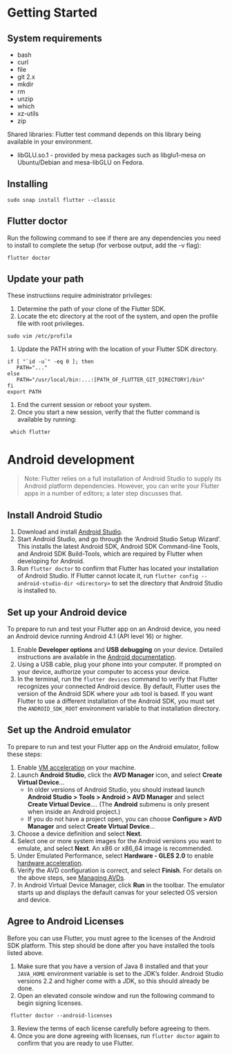 # Getting Started

## System requirements

- bash
- curl
- file
- git 2.x
- mkdir
- rm
- unzip
- which
- xz-utils
- zip

Shared libraries: Flutter test command depends on this library being available in your environment.
- libGLU.so.1 - provided by mesa packages such as libglu1-mesa on Ubuntu/Debian and mesa-libGLU on Fedora.


## Installing

```term
sudo snap install flutter --classic
```

## Flutter doctor
Run the following command to see if there are any dependencies you need to install to complete the setup (for verbose output, add the -v flag):

```term
flutter doctor
```

## Update your path

These instructions require administrator privileges:

1. Determine the path of your clone of the Flutter SDK.
1. Locate the etc directory at the root of the system, and open the profile file with root privileges.
```term
sudo vim /etc/profile
```
1. Update the PATH string with the location of your Flutter SDK directory.
```term
if [ "`id -u`" -eq 0 ]; then
   PATH="..."
else
   PATH="/usr/local/bin:...:[PATH_OF_FLUTTER_GIT_DIRECTORY]/bin"
fi
export PATH
```
1. End the current session or reboot your system.
1. Once you start a new session, verify that the flutter command is available by running:
```term
 which flutter
```

# Android development

> Note: Flutter relies on a full installation of Android Studio to supply its Android platform dependencies. However, you can write your Flutter apps in a number of editors; a later step discusses that.

## Install Android Studio

1. Download and install [Android Studio](https://developer.android.com/studio).
1. Start Android Studio, and go through the ‘Android Studio Setup Wizard’. This installs the latest Android SDK, Android SDK Command-line Tools, and Android SDK Build-Tools, which are required by Flutter when developing for Android.
1. Run `flutter doctor` to confirm that Flutter has located your installation of Android Studio. If Flutter cannot locate it, run `flutter config --android-studio-dir <directory>` to set the directory that Android Studio is installed to.

## Set up your Android device

To prepare to run and test your Flutter app on an Android device, you need an Android device running Android 4.1 (API level 16) or higher.

1. Enable **Developer options** and **USB debugging** on your device. Detailed instructions are available in the [Android documentation](https://developer.android.com/studio/debug/dev-options).
1. Using a USB cable, plug your phone into your computer. If prompted on your device, authorize your computer to access your device.
1. In the terminal, run the `flutter devices` command to verify that Flutter recognizes your connected Android device. By default, Flutter uses the version of the Android SDK where your `adb` tool is based. If you want Flutter to use a different installation of the Android SDK, you must set the `ANDROID_SDK_ROOT` environment variable to that installation directory.

## Set up the Android emulator

To prepare to run and test your Flutter app on the Android emulator, follow these steps:

1. Enable [VM acceleration](https://developer.android.com/studio/run/emulator-acceleration) on your machine.
1. Launch **Android Studio**, click the **AVD Manager** icon, and select **Create Virtual Device**…
	- In older versions of Android Studio, you should instead launch **Android Studio > Tools > Android > AVD Manager** and select **Create Virtual Device**…. (The **Android** submenu is only present when inside an Android project.)
	- If you do not have a project open, you can choose **Configure > AVD Manager** and select **Create Virtual Device**…
1. Choose a device definition and select **Next**.
1. Select one or more system images for the Android versions you want to emulate, and select **Next**. An x86 or x86_64 image is recommended.
1. Under Emulated Performance, select **Hardware - GLES 2.0** to enable [hardware acceleration](https://developer.android.com/studio/run/emulator-acceleration).
1. Verify the AVD configuration is correct, and select **Finish**.
For details on the above steps, see [Managing AVDs](https://developer.android.com/studio/run/managing-avds).
1. In Android Virtual Device Manager, click **Run** in the toolbar. The emulator starts up and displays the default canvas for your selected OS version and device.

## Agree to Android Licenses

Before you can use Flutter, you must agree to the licenses of the Android SDK platform. This step should be done after you have installed the tools listed above.

1. Make sure that you have a version of Java 8 installed and that your `JAVA_HOME` environment variable is set to the JDK’s folder.
	Android Studio versions 2.2 and higher come with a JDK, so this should already be done.
2. Open an elevated console window and run the following command to begin signing licenses.
```term
 flutter doctor --android-licenses
```
3. Review the terms of each license carefully before agreeing to them.
4. Once you are done agreeing with licenses, run `flutter doctor` again to confirm that you are ready to use Flutter.

